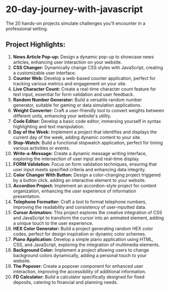 # 20-day-journey-with-javascript
The 20 hands-on projects simulate challenges you'll encounter in a professional setting.

## Project Highlights:
1. **News Article Pop-up:** Design a dynamic pop-up to showcase news articles, enhancing user interaction on your website.
2. **CSS Changer:**  Dynamically change CSS styles with JavaScript, creating a customizable user interface.
3. **Counter Web:** Develop a web-based counter application, perfect for tracking various metrics and engagement on your site.
4. **Live Character Count:** Create a real-time character count feature for text input, essential for form validation and user feedback.
5. **Random Number Generator:** Build a versatile random number generator, suitable for gaming or data simulation applications.
6. **Weight Converter:** Craft a user-friendly tool to convert weights between different units, enhancing your website's utility.
7. **Code Editor:** Develop a basic code editor, immersing yourself in syntax highlighting and text manipulation.
8. **Day of the Week:** Implement a project that identifies and displays the current day of the week, adding dynamic content to your site.
9. **Stop-Watch:** Build a functional stopwatch application, perfect for timing various activities or events.
10. **Write-a-Message:** Create a dynamic message writing interface, exploring the intersection of user input and real-time display.
11. **FORM Validation:** Focus on form validation techniques, ensuring that user input meets specified criteria and enhancing data integrity.
12. **Color Changer With Button:** Design a color-changing project triggered by a button click, adding an interactive element to your website.
13. **Accordion Project:** Implement an accordion-style project for content organization, enhancing the user experience of information presentation.
14. **Telephone Formatter:** Craft a tool to format telephone numbers, improving the readability and consistency of user-inputted data.
15. **Cursor Animation:** This project explores the creative integration of CSS and JavaScript to transform the cursor into an animated element, adding a unique touch to the user experience.
16. **HEX Color Generator:** Build a project generating random HEX color codes, perfect for design inspiration or dynamic color schemes.
17. **Piano Application:** Develop a simple piano application using HTML, CSS, and JavaScript, exploring the integration of multimedia elements.
18. **Background Color:** Implement a project allowing users to change background colors dynamically, adding a personal touch to your website.
19. **The Popover:** Create a popover component for enhanced user interaction, improving the accessibility of additional information.
20. **FD Calculator:** Build a calculator specifically designed for fixed deposits, catering to financial and planning needs.
